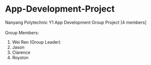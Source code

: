 # App-Development-Project
Nanyang Polytechnic Y1 App Development Group Project [4 members] 
<br />
<br />
Group Members: 
<br />
<ol>
  <li>Wei Ren (Group Leader)</li>
  <li>Jason</li>
  <li>Clarence</li>
  <li>Royston</li>
</ol>
